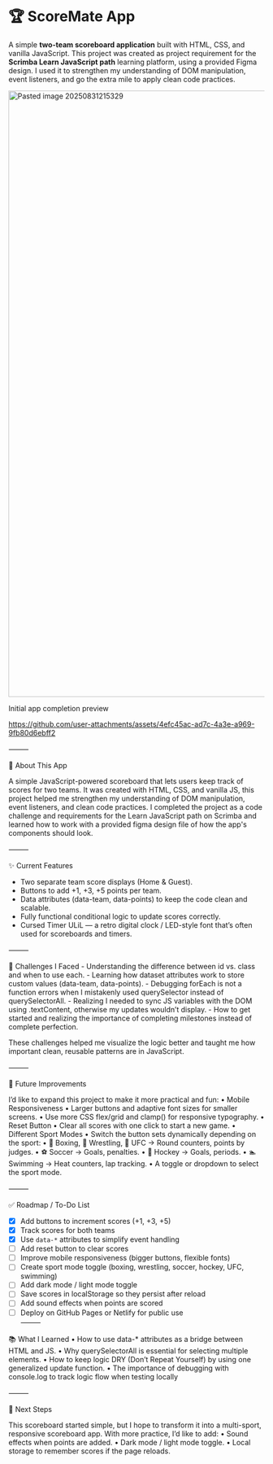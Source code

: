 # 🏆 ScoreMate App  
A simple **two-team scoreboard application** built with HTML, CSS, and vanilla JavaScript. This project was created as project requirement for the **Scrimba Learn JavaScript path** learning platform, using a provided Figma design. I used it to strengthen my understanding of DOM manipulation, event listeners, and go the extra mile to apply clean code practices.

<img width="2334" height="1192" alt="Pasted image 20250831215329" src="https://github.com/user-attachments/assets/079cdb2f-bf2b-48f0-8852-d26bae0dea6b" />

Initial app completion preview

https://github.com/user-attachments/assets/4efc45ac-ad7c-4a3e-a969-9fb80d6ebff2



⸻

🏀 About This App

A simple JavaScript-powered scoreboard that lets users keep track of scores for two teams. It was created with HTML, CSS, and vanilla JS, this project helped me strengthen my understanding of DOM manipulation, event listeners, and clean code practices. I completed the project as a code challenge and requirements for the Learn JavaScript path on Scrimba and learned how to work with a provided figma design file of how the app's components should look.

⸻

✨ Current Features
- Two separate team score displays (Home & Guest).
- Buttons to add +1, +3, +5 points per team.
- Data attributes (data-team, data-points) to keep the code clean and scalable.
- Fully functional conditional logic to update scores correctly.
- Cursed Timer ULiL — a retro digital clock / LED-style font that’s often used for scoreboards and timers.

⸻

🧩 Challenges I Faced
	- Understanding the difference between id vs. class and when to use each.
	- Learning how dataset attributes work to store custom values (data-team, data-points).
	- Debugging forEach is not a function errors when I mistakenly used querySelector instead of querySelectorAll.
	- Realizing I needed to sync JS variables with the DOM using .textContent, otherwise my updates wouldn’t display.
	- How to get started and realizing the importance of completing milestones instead of complete perfection.
 
These challenges helped me visualize the logic better and taught me how important clean, reusable patterns are in JavaScript.

⸻

🚀 Future Improvements

I’d like to expand this project to make it more practical and fun:
	•	Mobile Responsiveness
	•	Larger buttons and adaptive font sizes for smaller screens.
	•	Use more CSS flex/grid and clamp() for responsive typography.
	•	Reset Button
	•	Clear all scores with one click to start a new game.
	•	Different Sport Modes
	•	Switch the button sets dynamically depending on the sport:
	•	🥊 Boxing, 🥋 Wrestling, 🥊 UFC → Round counters, points by judges.
	•	⚽ Soccer → Goals, penalties.
	•	🏒 Hockey → Goals, periods.
	•	🏊 Swimming → Heat counters, lap tracking.
	•	A toggle or dropdown to select the sport mode.

⸻

✅ Roadmap / To-Do List
- [x] Add buttons to increment scores (+1, +3, +5)  
- [x] Track scores for both teams  
- [x] Use `data-*` attributes to simplify event handling  
- [ ] Add reset button to clear scores  
- [ ] Improve mobile responsiveness (bigger buttons, flexible fonts)  
- [ ] Create sport mode toggle (boxing, wrestling, soccer, hockey, UFC, swimming)  
- [ ] Add dark mode / light mode toggle  
- [ ] Save scores in localStorage so they persist after reload  
- [ ] Add sound effects when points are scored  
- [ ] Deploy on GitHub Pages or Netlify for public use  
⸻

📚 What I Learned
	•	How to use data-* attributes as a bridge between HTML and JS.
	•	Why querySelectorAll is essential for selecting multiple elements.
	•	How to keep logic DRY (Don’t Repeat Yourself) by using one generalized update function.
	•	The importance of debugging with console.log to track logic flow when testing locally 

⸻

🔮 Next Steps

This scoreboard started simple, but I hope to transform it into a multi-sport, responsive scoreboard app. With more practice, I’d like to add:
	•	Sound effects when points are added.
	•	Dark mode / light mode toggle.
	•	Local storage to remember scores if the page reloads.
 
